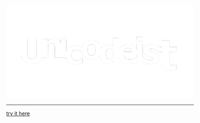 
![Unicodeist](https://github.com/fedeghe/Unicodeist/blob/master/src/img/unicodeist.png?raw=true)
                


---
[try it here](https://fedeghe.github.io/Unicodeist/)
